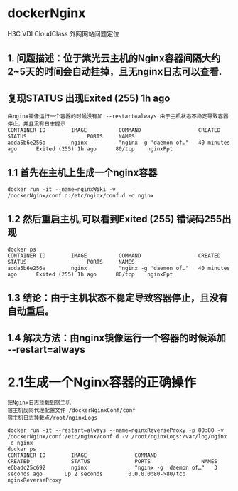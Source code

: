 # dockerNginx
H3C VDI CloudClass  外网网站问题定位

## 1. 问题描述：位于紫光云主机的Nginx容器间隔大约2~5天的时间会自动挂掉，且无nginx日志可以查看.
## 复现STATUS 出现Exited (255) 1h ago 
    由nginx镜像运行一个容器的时候没有加 --restart=always 由于主机状态不稳定导致容器停止，并且没有日志提示
    CONTAINER ID        IMAGE          COMMAND                  CREATED             STATUS                   PORTS     NAMES
    adda5b6e256a        nginx          "nginx -g 'daemon of…"   40 minutes ago      Exited (255) 1h ago      80/tcp    nginxPpt  
## 1.1 首先在主机上生成一个nginx容器
    docker run -it --name=nginxWiki -v /dockerNginx/conf.d:/etc/nginx/conf.d -d nginx
## 1.2 然后重启主机,可以看到Exited (255) 错误码255出现
    docker ps
    CONTAINER ID        IMAGE          COMMAND                  CREATED             STATUS                   PORTS     NAMES
    adda5b6e256a        nginx          "nginx -g 'daemon of…"   40 minutes ago      Exited (255) 1h ago      80/tcp    nginxPpt 
## 1.3 结论：由于主机状态不稳定导致容器停止，且没有自动重启。
## 1.4 解决方法：由nginx镜像运行一个容器的时候添加 --restart=always
# 2.1生成一个Nginx容器的正确操作
    把Nginx日志挂载到宿主机 
    宿主机反向代理配置文件 /dockerNginxConf/conf
    宿主机日志挂载点/root/nginxLogs
    
    docker run -it --restart=always --name=nginxReverseProxy -p 80:80 -v /dockerNginx/conf:/etc/nginx/conf.d -v /root/nginxLogs:/var/log/nginx -d nginx
    docker ps
    CONTAINER ID        IMAGE               COMMAND                  CREATED             STATUS              PORTS                NAMES
    e6badc25c692        nginx               "nginx -g 'daemon of…"   3 seconds ago       Up 2 seconds        0.0.0.0:80->80/tcp   nginxReverseProxy



